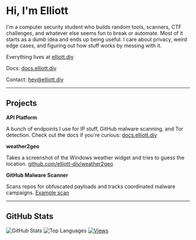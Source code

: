 
# Hi, I'm Elliott

I'm a computer security student who builds random tools, scanners, CTF challenges, and whatever else seems fun to break or automate. Most of it starts as a dumb idea and ends up being useful. I care about privacy, weird edge cases, and figuring out how stuff works by messing with it.

Everything lives at [elliott.diy](https://elliott.diy)

Docs: [docs.elliott.diy](https://docs.elliott.diy)

Contact: [hey@elliott.diy](mailto:hey@elliott.diy)

---

## Projects

**API Platform**

A bunch of endpoints I use for IP stuff, GitHub malware scanning, and Tor detection.
Check out the docs if you're curious: [docs.elliott.diy](https://docs.elliott.diy)

**weather2geo**

Takes a screenshot of the Windows weather widget and tries to guess the location.
[github.com/elliott-diy/weather2geo](https://github.com/elliott-diy/weather2geo)

**GitHub Malware Scanner**

Scans repos for obfuscated payloads and tracks coordinated malware campaigns.
[Example scan](https://api.elliott.diy/v1/malware/github?repo=grobarqxd6996/Discord-Boost-Tool)

---

## GitHub Stats

![GitHub Stats](https://github-readme-stats.vercel.app/api?username=elliott-diy\&show_icons=true\&theme=tokyonight)
![Top Languages](https://github-readme-stats.vercel.app/api/top-langs/?username=elliott-diy\&layout=compact\&theme=tokyonight)
[![Views](https://u8views.com/api/v1/github/profiles/63378937/views/day-week-month-total-count.svg)](https://u8views.com/github/elliott-diy)

